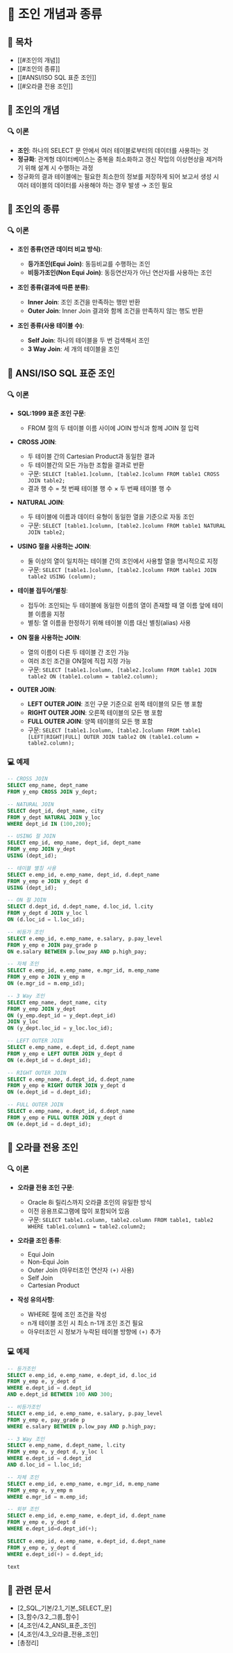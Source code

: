 # 🔄 조인 개념과 종류

## 📑 목차
- [[#조인의 개념]]
- [[#조인의 종류]]
- [[#ANSI/ISO SQL 표준 조인]]
- [[#오라클 전용 조인]]
## 🔄 조인의 개념
### 🔍 이론
- **조인**: 하나의 SELECT 문 안에서 여러 테이블로부터의 데이터를 사용하는 것
- **정규화**: 관계형 데이터베이스는 중복을 최소화하고 갱신 작업의 이상현상을 제거하기 위해 설계 시 수행하는 과정
- 정규화의 결과 테이블에는 필요한 최소한의 정보를 저장하게 되어 보고서 생성 시 여러 테이블의 데이터를 사용해야 하는 경우 발생 → 조인 필요

## 🔄 조인의 종류
### 🔍 이론
- **조인 종류(연관 데이터 비교 방식)**:
  - **등가조인(Equi Join)**: 동등비교를 수행하는 조인
  - **비등가조인(Non Equi Join)**: 동등연산자가 아닌 연산자를 사용하는 조인

- **조인 종류(결과에 따른 분류)**:
  - **Inner Join**: 조인 조건을 만족하는 행만 반환
  - **Outer Join**: Inner Join 결과와 함께 조건을 만족하지 않는 행도 반환

- **조인 종류(사용 테이블 수)**:
  - **Self Join**: 하나의 테이블을 두 번 검색해서 조인
  - **3 Way Join**: 세 개의 테이블을 조인

## 🔄 ANSI/ISO SQL 표준 조인
### 🔍 이론
- **SQL:1999 표준 조인 구문**:
  - FROM 절의 두 테이블 이름 사이에 JOIN 방식과 함께 JOIN 절 입력
  
- **CROSS JOIN**:
  - 두 테이블 간의 Cartesian Product과 동일한 결과
  - 두 테이블간의 모든 가능한 조합을 결과로 반환
  - 구문: `SELECT [table1.]column, [table2.]column FROM table1 CROSS JOIN table2;`
  - 결과 행 수 = 첫 번째 테이블 행 수 × 두 번째 테이블 행 수

- **NATURAL JOIN**:
  - 두 테이블에 이름과 데이터 유형이 동일한 열을 기준으로 자동 조인
  - 구문: `SELECT [table1.]column, [table2.]column FROM table1 NATURAL JOIN table2;`

- **USING 절을 사용하는 JOIN**:
  - 둘 이상의 열이 일치하는 테이블 간의 조인에서 사용할 열을 명시적으로 지정
  - 구문: `SELECT [table1.]column, [table2.]column FROM table1 JOIN table2 USING (column);`

- **테이블 접두어/별칭**:
  - 접두어: 조인되는 두 테이블에 동일한 이름의 열이 존재할 때 열 이름 앞에 테이블 이름을 지정
  - 별칭: 열 이름을 한정하기 위해 테이블 이름 대신 별칭(alias) 사용

- **ON 절을 사용하는 JOIN**:
  - 열의 이름이 다른 두 테이블 간 조인 가능
  - 여러 조인 조건을 ON절에 직접 지정 가능
  - 구문: `SELECT [table1.]column, [table2.]column FROM table1 JOIN table2 ON (table1.column = table2.column);`

- **OUTER JOIN**:
  - **LEFT OUTER JOIN**: 조인 구문 기준으로 왼쪽 테이블의 모든 행 포함
  - **RIGHT OUTER JOIN**: 오른쪽 테이블의 모든 행 포함
  - **FULL OUTER JOIN**: 양쪽 테이블의 모든 행 포함
  - 구문: `SELECT [table1.]column, [table2.]column FROM table1 [LEFT|RIGHT|FULL] OUTER JOIN table2 ON (table1.column = table2.column);`

### 💻 예제
```sql
-- CROSS JOIN  
SELECT emp_name, dept_name  
FROM y_emp CROSS JOIN y_dept;

-- NATURAL JOIN  
SELECT dept_id, dept_name, city  
FROM y_dept NATURAL JOIN y_loc  
WHERE dept_id IN (100,200);

-- USING 절 JOIN  
SELECT emp_id, emp_name, dept_id, dept_name  
FROM y_emp JOIN y_dept  
USING (dept_id);

-- 테이블 별칭 사용  
SELECT e.emp_id, e.emp_name, dept_id, d.dept_name  
FROM y_emp e JOIN y_dept d  
USING (dept_id);

-- ON 절 JOIN  
SELECT d.dept_id, d.dept_name, d.loc_id, l.city  
FROM y_dept d JOIN y_loc l  
ON (d.loc_id = l.loc_id);

-- 비등가 조인  
SELECT e.emp_id, e.emp_name, e.salary, p.pay_level  
FROM y_emp e JOIN pay_grade p  
ON e.salary BETWEEN p.low_pay AND p.high_pay;

-- 자체 조인  
SELECT e.emp_id, e.emp_name, e.mgr_id, m.emp_name  
FROM y_emp e JOIN y_emp m  
ON (e.mgr_id = m.emp_id);

-- 3 Way 조인  
SELECT emp_name, dept_name, city  
FROM y_emp JOIN y_dept  
ON (y_emp.dept_id = y_dept.dept_id)  
JOIN y_loc  
ON (y_dept.loc_id = y_loc.loc_id);

-- LEFT OUTER JOIN  
SELECT e.emp_name, e.dept_id, d.dept_name  
FROM y_emp e LEFT OUTER JOIN y_dept d  
ON (e.dept_id = d.dept_id);

-- RIGHT OUTER JOIN  
SELECT e.emp_name, d.dept_id, d.dept_name  
FROM y_emp e RIGHT OUTER JOIN y_dept d  
ON (e.dept_id = d.dept_id);

-- FULL OUTER JOIN  
SELECT e.emp_name, e.dept_id, d.dept_name  
FROM y_emp e FULL OUTER JOIN y_dept d  
ON (e.dept_id = d.dept_id);
```

## 🔄 오라클 전용 조인
### 🔍 이론
- **오라클 전용 조인 구문**:
  - Oracle 8i 릴리스까지 오라클 조인의 유일한 방식
  - 이전 응용프로그램에 많이 포함되어 있음
  - 구문: `SELECT table1.column, table2.column FROM table1, table2 WHERE table1.column1 = table2.column2;`

- **오라클 조인 종류**:
  - Equi Join
  - Non-Equi Join
  - Outer Join (아우터조인 연산자 `(+)` 사용)
  - Self Join
  - Cartesian Product

- **작성 유의사항**:
  - WHERE 절에 조인 조건을 작성
  - n개 테이블 조인 시 최소 n-1개 조인 조건 필요
  - 아우터조인 시 정보가 누락된 테이블 방향에 `(+)` 추가

### 💻 예제
```sql
-- 등가조인  
SELECT e.emp_id, e.emp_name, e.dept_id, d.loc_id  
FROM y_emp e, y_dept d  
WHERE e.dept_id = d.dept_id  
AND e.dept_id BETWEEN 100 AND 300;

-- 비등가조인  
SELECT e.emp_id, e.emp_name, e.salary, p.pay_level  
FROM y_emp e, pay_grade p  
WHERE e.salary BETWEEN p.low_pay AND p.high_pay;

-- 3 Way 조인  
SELECT e.emp_name, d.dept_name, l.city  
FROM y_emp e, y_dept d, y_loc l  
WHERE e.dept_id = d.dept_id  
AND d.loc_id = l.loc_id;

-- 자체 조인  
SELECT e.emp_id, e.emp_name, e.mgr_id, m.emp_name  
FROM y_emp e, y_emp m  
WHERE e.mgr_id = m.emp_id;

-- 외부 조인  
SELECT e.emp_id, e.emp_name, e.dept_id, d.dept_name  
FROM y_emp e, y_dept d  
WHERE e.dept_id=d.dept_id(+);

SELECT e.emp_id, e.emp_name, e.dept_id, d.dept_name  
FROM y_emp e, y_dept d  
WHERE e.dept_id(+) = d.dept_id;

text
```

## 🔗 관련 문서
- [2_SQL_기본/2.1_기본_SELECT_문]
- [3_함수/3.2_그룹_함수]
- [4_조인/4.2_ANSI_표준_조인]
- [4_조인/4.3_오라클_전용_조인]
- [총정리]
